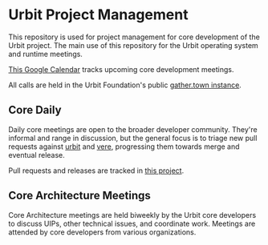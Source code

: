# Urbit Project Management 

This repository is used for project management for core development of the Urbit project. The main use of this repository for the Urbit operating system and runtime meetings.

[This Google Calendar](https://calendar.google.com/calendar/u/0?cid=Y180NjE1NDllYjVjYTQ4MDZkMWViYWYzODQ3NzFkNGE3OWRhYmYyOWEwZTYzZGNkMDhjYTlmNjQ5NmE3ZTRlYzM2QGdyb3VwLmNhbGVuZGFyLmdvb2dsZS5jb20) tracks upcoming core development meetings.

All calls are held in the Urbit Foundation's public [gather.town instance](https://app.gather.town/app/xAYeiPI2XDYhRM9t/urbit-hacker-house?meeting=c291cmNlPTEmc3Bhd25Ub2tlbj0tYkdLRFh4clN0ZTZwQ0hxOE1NciZldmVudElkPTFmOWVlZTRiLWIzYWMtNDdmYS04ODcyLTg0YjlhZjQzODVmMA).

## Core Daily

Daily core meetings are open to the broader developer community. They're informal and range in discussion, but the general focus is to triage new pull requests against [urbit](https://github.com/urbit/urbit) and [vere](https://github.com/urbit/vere), progressing them towards merge and eventual release.

Pull requests and releases are tracked in [this project](https://github.com/orgs/urbit/projects/29).

## Core Architecture Meetings

Core Architecture meetings are held biweekly by the Urbit core developers to discuss UIPs, other technical issues, and coordinate work. Meetings are attended by core developers from various organizations.

